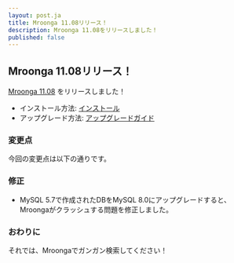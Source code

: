 ```yaml
---
layout: post.ja
title: Mroonga 11.08リリース！
description: Mroonga 11.08をリリースしました！
published: false
---
```


## Mroonga 11.08リリース！

[Mroonga 11.08](/ja/docs/news.html#release-11-08) をリリースしました！

* インストール方法: [インストール](/ja/docs/install.html)
* アップグレード方法: [アップグレードガイド](/ja/docs/upgrade.html)

### 変更点

今回の変更点は以下の通りです。

### 修正

* MySQL 5.7で作成されたDBをMySQL 8.0にアップグレードすると、Mroongaがクラッシュする問題を修正しました。

### おわりに

それでは、Mroongaでガンガン検索してください！
